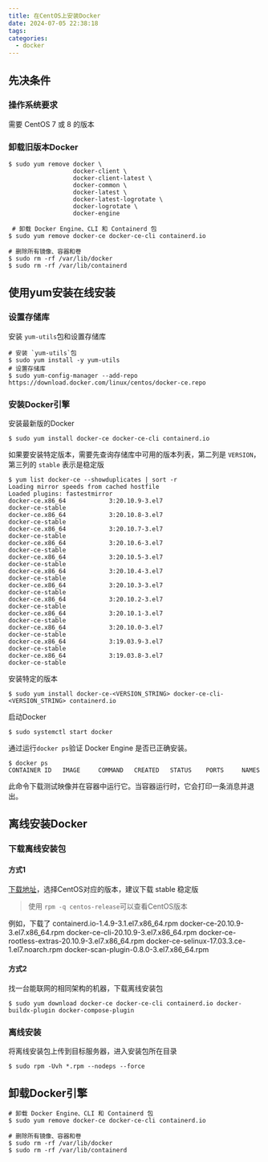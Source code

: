 ```yaml
---
title: 在CentOS上安装Docker
date: 2024-07-05 22:38:18
tags:
categories:
  - docker
---
```


## 先决条件

### 操作系统要求

需要 CentOS 7 或 8 的版本

### 卸载旧版本Docker

~~~shell
$ sudo yum remove docker \
                  docker-client \
                  docker-client-latest \
                  docker-common \
                  docker-latest \
                  docker-latest-logrotate \
                  docker-logrotate \
                  docker-engine
                  
 # 卸载 Docker Engine、CLI 和 Containerd 包
$ sudo yum remove docker-ce docker-ce-cli containerd.io

# 删除所有镜像、容器和卷
$ sudo rm -rf /var/lib/docker
$ sudo rm -rf /var/lib/containerd
~~~

## 使用yum安装在线安装

### 设置存储库

安装 `yum-utils`包和设置存储库

~~~shell
# 安装 `yum-utils`包
$ sudo yum install -y yum-utils
# 设置存储库
$ sudo yum-config-manager --add-repo https://download.docker.com/linux/centos/docker-ce.repo
~~~

### 安装Docker引擎

安装最新版的Docker

~~~shell
$ sudo yum install docker-ce docker-ce-cli containerd.io
~~~

如果要安装特定版本，需要先查询存储库中可用的版本列表，第二列是 `VERSION`，第三列的 `stable` 表示是稳定版

~~~shell
$ yum list docker-ce --showduplicates | sort -r
Loading mirror speeds from cached hostfile
Loaded plugins: fastestmirror
docker-ce.x86_64            3:20.10.9-3.el7                     docker-ce-stable
docker-ce.x86_64            3:20.10.8-3.el7                     docker-ce-stable
docker-ce.x86_64            3:20.10.7-3.el7                     docker-ce-stable
docker-ce.x86_64            3:20.10.6-3.el7                     docker-ce-stable
docker-ce.x86_64            3:20.10.5-3.el7                     docker-ce-stable
docker-ce.x86_64            3:20.10.4-3.el7                     docker-ce-stable
docker-ce.x86_64            3:20.10.3-3.el7                     docker-ce-stable
docker-ce.x86_64            3:20.10.2-3.el7                     docker-ce-stable
docker-ce.x86_64            3:20.10.1-3.el7                     docker-ce-stable
docker-ce.x86_64            3:20.10.0-3.el7                     docker-ce-stable
docker-ce.x86_64            3:19.03.9-3.el7                     docker-ce-stable
docker-ce.x86_64            3:19.03.8-3.el7                     docker-ce-stable
~~~

安装特定的版本

~~~shell
$ sudo yum install docker-ce-<VERSION_STRING> docker-ce-cli-<VERSION_STRING> containerd.io
~~~

启动Docker

~~~shell
$ sudo systemctl start docker
~~~

通过运行`docker ps`验证 Docker Engine 是否已正确安装。

~~~shell
$ docker ps
CONTAINER ID   IMAGE     COMMAND   CREATED   STATUS    PORTS     NAMES
~~~

此命令下载测试映像并在容器中运行它。当容器运行时，它会打印一条消息并退出。

## 离线安装Docker

### 下载离线安装包

#### 方式1

[下载地址](https://download.docker.com/linux/centos/ )，选择CentOS对应的版本，建议下载 stable 稳定版

> 使用 `rpm -q centos-release`可以查看CentOS版本

例如，下载了
containerd.io-1.4.9-3.1.el7.x86_64.rpm
docker-ce-20.10.9-3.el7.x86_64.rpm
docker-ce-cli-20.10.9-3.el7.x86_64.rpm
docker-ce-rootless-extras-20.10.9-3.el7.x86_64.rpm
docker-ce-selinux-17.03.3.ce-1.el7.noarch.rpm
docker-scan-plugin-0.8.0-3.el7.x86_64.rpm

#### 方式2

找一台能联网的相同架构的机器，下载离线安装包

~~~shell
$ sudo yum download docker-ce docker-ce-cli containerd.io docker-buildx-plugin docker-compose-plugin
~~~


### 离线安装

将离线安装包上传到目标服务器，进入安装包所在目录

~~~shell
$ sudo rpm -Uvh *.rpm --nodeps --force
~~~

## 卸载Docker引擎

~~~shell
# 卸载 Docker Engine、CLI 和 Containerd 包
$ sudo yum remove docker-ce docker-ce-cli containerd.io

# 删除所有镜像、容器和卷
$ sudo rm -rf /var/lib/docker
$ sudo rm -rf /var/lib/containerd
~~~

